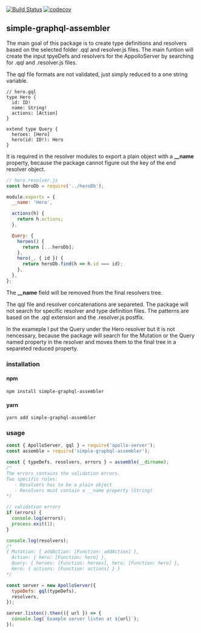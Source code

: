 [![Build Status](https://travis-ci.org/devmetal/simple-graphql-assembler.svg?branch=master)](https://travis-ci.org/devmetal/simple-graphql-assembler)
[![codecov](https://codecov.io/gh/devmetal/simple-graphql-assembler/branch/master/graph/badge.svg)](https://codecov.io/gh/devmetal/simple-graphql-assembler)

## simple-graphql-assembler

The main goal of this package is to create type definitions and resolvers based on the selected folder .qql and resolver.js files. The main funtion will create the input tpyeDefs and resolvers for the AppolloServer by searching for .qql and .resolver.js files.

The qql file formats are not validated, just simply reduced to a one string variable.

```gql
// hero.gql
type Hero {
  id: ID!
  name: String!
  actions: [Action]
}

extend type Query {
  heroes: [Hero]
  hero(id: ID!): Hero
}
```

It is required in the resolver modules to export a plain object with a **\_\_name** property, because the package cannot figure out the key of the end resolver object.

```JavaScript
// hero.resolver.js
const heroDb = require('../heroDb');

module.exports = {
  __name: 'Hero',

  actions(h) {
    return h.actions;
  },

  Query: {
    heroes() {
      return [...heroDb];
    },
    hero(_, { id }) {
      return heroDb.find(h => h.id === id);
    },
  },
};
```

The **\_\_name** field will be removed from the final resolvers tree.

The qql file and resolver concatenations are separeted. The package will not search for specific resolver and type definition files. The patterns are based on the .qql extension and the .resolver.js postfix.

In the exameple I put the Query under the Hero resolver but it is not nencessary, because the package will search for the Mutation or the Query named property in the resolver and moves them to the final tree in a separeted reduced property.

### installation

#### npm

```
npm install simple-graphql-assembler
```

#### yarn

```
yarn add simple-graphql-assembler
```

### usage

```JavaScript
const { ApolloServer, gql } = require('apollo-server');
const assemble = require('simple-graphql-assembler');

const { typeDefs, resolvers, errors } = assemble(__dirname);
/*
The errors contains the validation errors.
Two specific rules:
   - Resolvers has to be a plain object
   - Resolvers must contain a __name property (String)
*/

// validation errors
if (errors) {
  console.log(errors);
  process.exit(1);
}

console.log(resolvers);
/*
{ Mutation: { addAction: [Function: addAction] },
  Action: { hero: [Function: hero] },
  Query: { heroes: [Function: heroes], hero: [Function: hero] },
  Hero: { actions: [Function: actions] } }
*/

const server = new ApolloServer({
  typeDefs: gql(typeDefs),
  resolvers,
});

server.listen().then(({ url }) => {
  console.log(`Example server listen at ${url}`);
});
```
